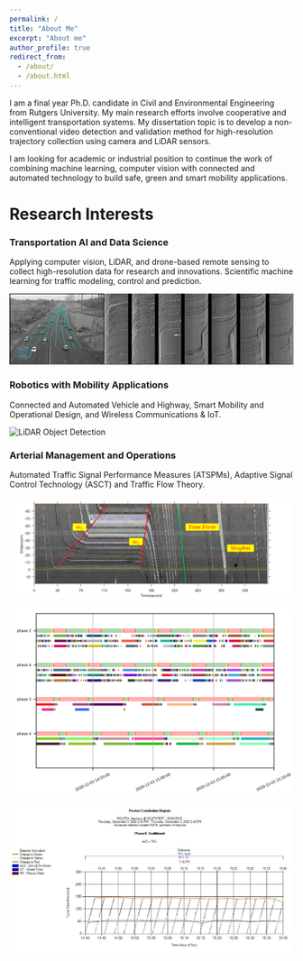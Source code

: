 ```yaml
---
permalink: /
title: "About Me"
excerpt: "About me"
author_profile: true
redirect_from: 
  - /about/
  - /about.html
---
```


I am a final year Ph.D. candidate in Civil and Environmental Engineering from Rutgers University. My main research efforts involve cooperative and intelligent transportation systems. My dissertation topic is to develop a non-conventional video detection and validation method for high-resolution trajectory collection using camera and LiDAR sensors. 

I am looking for academic or industrial position to continue the work of combining machine learning, computer vision with connected and automated technology to build safe, green and smart mobility applications.

Research Interests
======
### Transportation AI and Data Science
Applying computer vision, LiDAR, and drone-based remote sensing to collect high-resolution data for research and innovations. Scientific machine learning for traffic modeling, control and prediction.

![](https://github.com/TeRyZh/Website/blob/main/images/Picture1.gif)

### Robotics with Mobility Applications
Connected and Automated Vehicle and Highway, Smart Mobility and Operational Design, and Wireless Communications & IoT.

![LiDAR Object Detection](https://github.com/TeRyZh/Website/blob/main/images/Detection%20and%20Tracking_small.png)


### Arterial Management and Operations
Automated Traffic Signal Performance Measures (ATSPMs), Adaptive Signal Control Technology (ASCT) and Traffic Flow Theory. 

![Shockwave Theory](https://github.com/TeRyZh/Website/blob/main/images/STMap%20Measurements%20Scale.png)

![Performance Measurement: Rutgers Coordination Diagram](https://github.com/TeRyZh/Website/blob/main/images/RCD.png)

![Purdue Coordination Diagram](https://github.com/TeRyZh/Website/blob/main/images/Ground_Truth.png)
